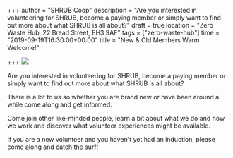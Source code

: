 +++
author = "SHRUB Coop"
description = "Are you interested in volunteering for SHRUB, become a paying member or simply want to find out more about what SHRUB is all about?"
draft = true
location = "Zero Waste Hub, 22 Bread Street, EH3 9AF"
tags = ["zero-waste-hub"]
time = "2019-09-19T16:30:00+00:00"
title = "New & Old Members Warm Welcome!"

+++
![](https://res.cloudinary.com/shrub-co-op/image/upload/v1568672708/shrubcoop.org/media/69089116_3549079121784349_1585714982383779840_n_tvvjxw.jpg)

Are you interested in volunteering for SHRUB, become a paying member or simply want to find out more about what SHRUB is all about?

There is a lot to us so whether you are brand new or have been around a while come along and get informed.

Come join other like-minded people, learn a bit about what we do and how we work and discover what volunteer experiences might be available.

If you are a new volunteer and you haven't yet had an induction, please come along and catch the surf!